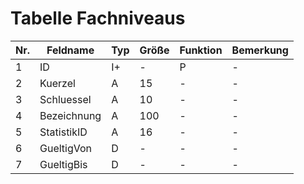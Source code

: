 # Tabelle Fachniveaus

Nr.|Feldname|Typ|Größe|Funktion|Bemerkung
---|---|---|---|---|---
1|ID|I+|-|P|-
2|Kuerzel|A|15|-|-
3|Schluessel|A|10|-|-
4|Bezeichnung|A|100|-|-
5|StatistikID|A|16|-|-
6|GueltigVon|D|-|-|-
7|GueltigBis|D|-|-|-